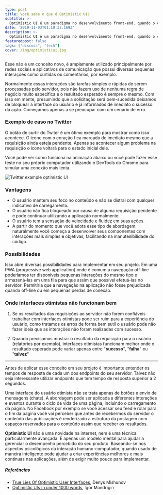 ```yaml
---
type: post
title: Você sabe o que é Optimistic UI?
subtitle: >-
  Optimistic UI é um paradigma no desenvolvimento front-end, quando o cliente faz uma solicitação a API atualizamos a interface do usuário de forma otimista, presumindo que a solicitaçào será bem-sucedida.
date: '2019-11-03T01:10:32.169Z'
description: >-
  Optimistic UI é um paradigma no desenvolvimento front-end, quando o cliente faz uma solicitação a API atualizamos a interface do usuário de forma otimista, presumindo que a solicitaçào será bem-sucedida.
featuredpost: false
tags: ["discuss", "tech"]
cover: /img/optimisticui.jpg
---
```


Esse não é um conceito novo, é amplamente utilizado principalmente por redes sociais e aplicativos de comunicação que possui diversas pequenas interações como curtidas ou comentários, por exemplo.

Normalmente essas interações são tarefas simples e rápidas de serem processadas pelo servidor, pois não fazem uso de nenhuma regra de negócio muito específica e o resultado esperado é sempre o mesmo. Com isso em mente, presumindo que a solicitação será bem-sucedida deixamos de bloquear a interface do usuário e já informados de imediato o sucesso da ação. Começamos apenas a se preocupar com um cenário de erro.

### Exemplo de caso no Twitter

O botão de curtir do Twiter é um ótimo exemplo para mostrar como isso acontece. O ícone com o coração fica marcado de imediato mesmo que a requisição ainda esteja pendente. Apenas se acontecer algum problema na requisição o ícone voltará para o estado inicial dele.

Você pode ver como funciona na animação abaixo ou você pode fazer esse teste no seu próprio computador utilizando o DevTools do Chrome para simular uma conexão mais lenta.

![Twitter example optimistic UI](/img/optimisticui.gif)

### Vantagens

- O usuário mantem seu foco no conteúdo e não se distrai com qualquer indicativo de carregamento.
- O usuário não fica bloqueado por causa de alguma requisição pendente e pode continuar utilizando a aplicação normalmente.
- O usuário tem a sensação de velocidade e fluidez em suas ações.
- A partir do momento que você adota esse tipo de abordagem naturalmente você começa a desenvolver seus componentes com interações mais simples e objetivas, facilitando na manutenibilidade do código.

### Possibilidades

Isso abre diversas possibilidades para implementar em seu projeto. Em uma PWA (progressive web application) onde é comum a navegação off-line poderíamos ter disponíveis pequenas interações do mesmo tipo e armazená-las em uma fila para que assim que possível efetuá-las no servidor. Permitiria que a navegação na aplicação não fosse prejudicada quando off-line ou em pequenas perdas de conexão.

### Onde interfaces otimistas não funcionam bem

1. Se os resultados das requisições ao servidor não forem confiáveis trabalhar com interfaces otimistas pode ser ruim para a experiência do usuário, como tratamos os erros de forma bem sutil o usuário pode não fazer ideia que as interações não foram realizadas com sucesso. 

2. Quando precisamos mostrar o resultado da requisição para o usuário (relatórios por exemplo), interfaces otimistas funcionam melhor onde o resultado esperado pode variar apenas entre "**sucesso**", "**falha**" ou "**talvez**"

------

Antes de aplicar esse conceito em seu projeto é importante entender os tempos de resposta de cada um dos endpoints do seu servidor. Talvez não seja interessante utilizar endpoints que tem tempo de resposta superior a 2 segundos.

Uma interface do usuário otimista não se trata apenas de botões e envio de mensagens (chats). A abordagem pode ser aplicada a diferentes interações e eventos durante o ciclo de vida de uma página, incluindo o carregamento da página. No Facebook por exemplo se você acessar seu feed e rolar para o fim da pagina você vai perceber que antes de recebermos do servidor o conteúdo das publicações é renderizado a estrutura da postagem com espaços reservados para o conteúdo assim que receber os resultados.

**Optimistic UI** não é uma novidade na internet, nem é uma técnica particularmente avançada. É apenas um modelo mental para ajudar a gerenciar o desempenho percebido do seu produto. Baseando-se nos aspectos psicológicos da interação humano-computador, quando usado de maneira inteligente pode ajudar a criar experiências melhores e mais contínuas nas aplicações, além de exigir muito pouco para implementar.

##### Referências

- [True Lies Of Optimistic User Interfaces](https://www.smashingmagazine.com/2016/11/true-lies-of-optimistic-user-interfaces/), Denys Mishunov 
- [Optimistic UIs in under 1000 words](https://uxplanet.org/optimistic-1000-34d9eefe4c05), Igor Mandrigin 
